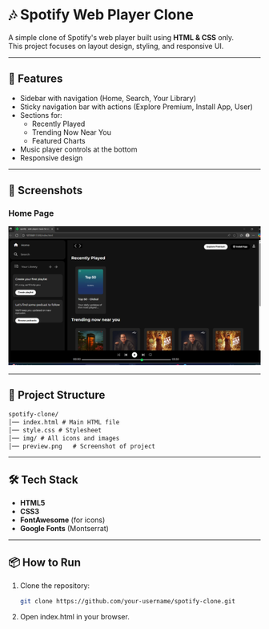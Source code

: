 # 🎶 Spotify Web Player Clone

A simple clone of Spotify's web player built using **HTML & CSS** only.  
This project focuses on layout design, styling, and responsive UI.

---

## 🚀 Features
- Sidebar with navigation (Home, Search, Your Library)
- Sticky navigation bar with actions (Explore Premium, Install App, User)
- Sections for:
  - Recently Played
  - Trending Now Near You
  - Featured Charts
- Music player controls at the bottom
- Responsive design

---

## 📸 Screenshots

### Home Page
![Home Page](./preview.png)

---

## 📂 Project Structure

```
spotify-clone/
│── index.html # Main HTML file
│── style.css # Stylesheet
│── img/ # All icons and images
│── preview.png   # Screenshot of project

```


---

## 🛠️ Tech Stack
- **HTML5**
- **CSS3**
- **FontAwesome** (for icons)
- **Google Fonts** (Montserrat)

---

## 📦 How to Run
1. Clone the repository:
   ```bash
   git clone https://github.com/your-username/spotify-clone.git
2. Open index.html in your browser.
